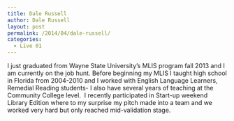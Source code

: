 ```yaml
---
title: Dale Russell
author: Dale Russell
layout: post
permalink: /2014/04/dale-russell/
categories:
  - Live 01
---
```

I just graduated from Wayne State University&#8217;s MLIS program fall 2013 and I am currently on the job hunt. Before beginning my MLIS I taught high school in Florida from 2004-2010 and I worked with English Language Learners, Remedial Reading students- I also have several years of teaching at the Community College level.  I recently participated in Start-up weekend Library Edition where to my surprise my pitch made into a team and we worked very hard but only reached mid-validation stage.